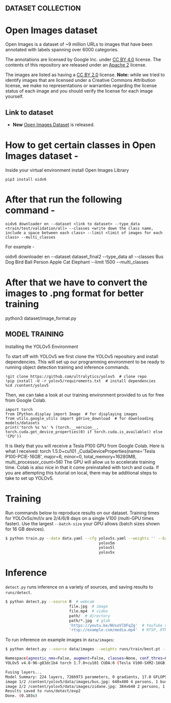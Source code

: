 ## DATASET COLLECTION

# Open Images dataset

Open Images is a dataset of ~9 million URLs to images that have been annotated with labels spanning over 6000 categories.

The annotations are licensed by Google Inc. under [CC BY 4.0](https://creativecommons.org/licenses/by/4.0/) license. The contents of this repository are released under an [Apache 2](LICENSE) license.

The images are listed as having a [CC BY 2.0](https://creativecommons.org/licenses/by/2.0/) license. **Note:** while we tried to identify images that are licensed under a Creative Commons Attribution license, we make no representations or warranties regarding the license status of each image and you should verify the license for each image yourself.

## Link to dataset
- **New** [Open Images Dataset](https://storage.googleapis.com/openimages/web/index.html) is released.


# How to get certain classes in Open Images dataset -

Inside your virtual environment install Open Images Library

```
pip3 install oidv6
```

# After that run the following command - 

```
oidv6 downloader en --dataset <link to dataset> --type_data <train/test/validation/all> --classes <write down the class name, include a space between each class> --limit <limit of images for each class> --multi_classes
```

For example -

oidv6 downloader en --dataset dataset_final2 --type_data all --classes Bus Dog Bird Ball Person Apple Cat Elephant --limit 1500 --multi_classes

# After that we have to convert the images to .png format for better training

python3 dataset/image_format.py 

## MODEL TRAINING

Installing the YOLOv5 Environment

To start off with YOLOv5 we first clone the YOLOv5 repository and install dependencies. This will set up our programming environment to be ready to running object detection training and inference commands.

```
!git clone https://github.com/ultralytics/yolov5  # clone repo
!pip install -U -r yolov5/requirements.txt  # install dependencies
%cd /content/yolov5
```

Then, we can take a look at our training environment provided to us for free from Google Colab.
```
import torch
from IPython.display import Image  # for displaying images
from utils.google_utils import gdrive_download  # for downloading models/datasets
print('torch %s %s' % (torch.__version__, torch.cuda.get_device_properties(0) if torch.cuda.is_available() else 'CPU'))
```
It is likely that you will receive a Tesla P100 GPU from Google Colab. Here is what I received:
torch 1.5.0+cu101 _CudaDeviceProperties(name='Tesla P100-PCIE-16GB', major=6, minor=0, total_memory=16280MB, multi_processor_count=56)
The GPU will allow us to accelerate training time. Colab is also nice in that it come preinstalled with torch and cuda. If you are attempting this tutorial on local, there may be additional steps to take to set up YOLOv5.

# Training

Run commands below to reproduce results on our dataset. Training times for YOLOv5s/m/l/x are 2/4/6/8 days on a single V100 (multi-GPU times faster). Use the largest `--batch-size` your GPU allows (batch sizes shown for 16 GB devices).
```bash
$ python train.py --data data.yaml --cfg yolov5s.yaml --weights '' --batch-size 64
                                         yolov5m                                40
                                         yolov5l                                24
                                         yolov5x                                16
```

# Inference

`detect.py` runs inference on a variety of sources, and saving results to `runs/detect`.
```bash
$ python detect.py --source 0  # webcam
                            file.jpg  # image 
                            file.mp4  # video
                            path/  # directory
                            path/*.jpg  # glob
                            'https://youtu.be/NUsoVlDFqZg'  # YouTube video
                            'rtsp://example.com/media.mp4'  # RTSP, RTMP, HTTP stream
```

To run inference on example images in `data/images`:
```bash
$ python detect.py --source data/images --weights runs/train/best.pt --conf 0.25

Namespace(agnostic_nms=False, augment=False, classes=None, conf_thres=0.25, device='', exist_ok=False, img_size=640, iou_thres=0.45, name='exp', project='runs/detect', save_conf=False, save_txt=False, source='data/images/', update=False, view_img=False, weights=['yolov5s.pt'])
YOLOv5 v4.0-96-g83dc1b4 torch 1.7.0+cu101 CUDA:0 (Tesla V100-SXM2-16GB, 16160.5MB)

Fusing layers... 
Model Summary: 224 layers, 7266973 parameters, 0 gradients, 17.0 GFLOPS
image 1/2 /content/yolov5/data/images/bus.jpg: 640x480 4 persons, 1 bus, Done. (0.010s)
image 2/2 /content/yolov5/data/images/zidane.jpg: 384x640 2 persons, 1 tie, Done. (0.011s)
Results saved to runs/detect/exp2
Done. (0.103s)